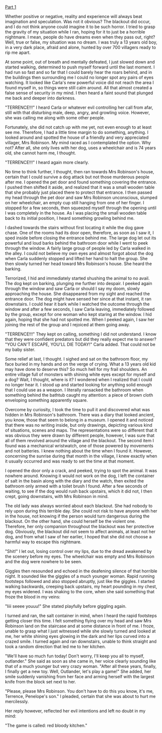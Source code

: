 [Part 1](https://www.reddit.com/r/nosleep/comments/11ptc1y/every_year_in_my_village_there_is_a_time_during/)

Whether positive or negative, reality and experience will always beat imagination and speculation. Was not it obvious? The blackout did occur, and I do not think anyone could imagine it to be such horror. I tried to grasp the gravity of my situation while I ran, hoping for it to just be a horrible nightmare. I mean, people do have dreams even when they pass out, right? Well, true or false, my situation was no dream. I was truly a 13 years old boy, in a very dark place, afraid and alone, hunted by over 700 villagers ready to rip me apart.

At some point, out of breath and mentally defeated, I just slowed down and started walking, determined to push myself forward until the last moment. I had run so fast and so far that I could barely hear the roars behind, and in the buildings then surrounding me I could no longer spot any pairs of eyes watching. It looked like Carla's new powerful voice did not reach the area I found myself in, so things were still calm around. All that almost created a false sense of security in my mind. I then heard a faint sound that plunged me back and deeper into darkness.

"TERRENCE!!!" I heard Carla or whatever evil controlling her call from afar, still with that disturbing male, deep, angry, and growling voice. However, she was calling me along with some other people.

Fortunately, she did not catch up with me yet, not even enough to at least see me. Therefore, I had a little time margin to do something, anything. I looked around and spotted the house of a friendly and very appreciated villager, Mrs Robinson. My mind raced as I contemplated the option. Why not? After all, she only lives with her dog, uses a wheelchair and is 74 years old, she cannot harm me, I thought.

"TERRENCE!!!" I heard again more clearly.

No time to think further, I thought, then ran towards Mrs Robinson's house, certain that I could survive a dog attack but not those murderous people after me. I opened the pet door and found something covering the entrance. I pushed then shifted it aside, and realized that it was a small wooden table that she probably just placed there to protect that entrance. I then passed my head through the pet door and saw Mrs Robinson unconscious, slumped on her wheelchair, an empty cup still hanging from one of her finger. I stopped for a few seconds, then squeezed myself through the opening until I was completely in the house. As I was placing the small wooden table back to its initial position, I heard something growling behind me.

I dashed towards the stairs without first locating it while the dog gave chase. One of the rooms had its door open, therefore, as soon as I saw it, I sped inside before closing the entrance behind me. The large dog let out its powerful and loud barks behind the bathroom door while I went to peek through the window. A fairly large group of people led by Carla walked in the alley. I could not believe my own eyes and almost forgot about the dog when Carla suddenly stopped and lifted her hand to halt the group. She then slowly turned her head toward Mrs Robinson's house. She heard the barking.

Terrorized, I hid and immediately started shushing the animal to no avail. The dog kept on barking, plunging me further into despair. I peeked again through the window and saw Carla or should I say my doom, slowly approaching the house. She disappeared from my sight and reached the entrance door. The dog might have sensed her since at that instant, it ran downstairs. I could hear it bark while I watched the outcome through the window and after a few seconds, I saw Carla leaving, immediately followed by the group, except for one woman who kept staring at the window. I hid again, hoping that she had not spotted me. When I peeked again, I saw her joining the rest of the group and I rejoiced at them going away. 

"TERRENCE!!!" They kept on calling, something I did not understand. I know that they were confident predators but did they really expect me to answer? "YOU CAN'T ESCAPE, YOU'LL DIE TODAY!" Carla added. That could not be my baby sister.

Some relief at last, I thought. I sighed and sat on the bathroom floor, my face buried in my hands and on the verge of crying. What a 13 years old kid may have done to deserve this? So much hell for my frail shoulders. An entire village full of monsters with shining white eyes except for myself and a dog? Wait, I thought, where is it? I wondered when I realized that I could no longer hear it. I stood up and started looking for anything solid enough that I could use as a weapon. I literally ransacked the bathroom when something behind the bathtub caught my attention: a piece of brown cloth enveloping something apparently square.

Overcome by curiosity, I took the time to pull it and discovered what was hidden in Mrs Robinson's bathroom. There was a diary that looked ancient, you know, those that seem to belong in a museum. I opened it and noticed that there was no writing inside, but only drawings, depicting various kind of situations, scenes and maps. The representations were so different that it was obvious they were drawn by different people, however, I was sure that all of them revolved around the village and the blackout. The second item I found was a mechanical wristwatch, one of those powered by movements and not batteries. I knew nothing about the time when I found it. However, concerning the sunrise during that month in the village, I knew exactly when it usually occurred and was ready to set the time at that moment.

I opened the door only a crack, and peeked, trying to spot the animal. It was nowhere around. Knowing it would not work on the dog, I left the container of salt in the basin along with the diary and the watch, then exited the bathroom only armed with a toilet brush I found. After a few seconds of waiting, to see if the dog would rush back upstairs, which it did not, I then crept, going downstairs, with Mrs Robinson in mind.

The old lady was always worried about each blackout. She had nobody to rely upon during this terrible day. She could not risk to have anyone with her in the house, not knowing if the person would turn dangerous during the blackout. On the other hand, she could herself be the violent one. Therefore, her only companion throughout the blackout was her protective dog. Obviously, the blackout did not seem to affect animals, at least not her dog, and from what I saw of her earlier, I hoped that she did not choose a harmful way to escape this nightmare. 

"Shit!" I let out, losing control over my lips, due to the dread awakened by the scenery before my eyes. The wheelchair was empty and Mrs Robinson and the dog were nowhere to be seen.

Giggles then resounded and echoed in the deafening silence of that horrible night. It sounded like the giggles of a much younger woman. Rapid running footsteps followed and also stopped abruptly, just like the giggles. I started walking backwards, creeping back upstairs, my heart pounding in my chest, my eyes widened. I was shaking to the core, when she said something that froze the blood in my veins:

"Iiii seeee youuu!" She stated playfully before giggling again.

I turned and ran, the salt container in mind, when I heard the rapid footsteps getting closer this time. I felt something flying over my head and saw Mrs Robinson land on the staircase and at some distance in front of me. I froze, unable to grasp what I just witnessed while she slowly turned and looked at me, her white shining eyes glowing in the dark and her lips curved into a crazed smile. I turned again and ran downstairs, unable to think straight and took a random direction that led me to her kitchen.

"We'll have so much fun today! Don't worry, I'll keep you all to myself, outlander." She said as soon as she came in, her voice clearly sounding like that of a much younger but very crazy woman. "After all these years, finally, I finally get a new toy. Well, Outlander, let's play a game!" She added, her smile suddenly vanishing from her face and arming herself with the largest knife from the block set next to her.

"Please, please Mrs Robinson. You don't have to do this you know, it's me, Terrence, Penelope's son." I pleaded, certain that she was about to hurt me mercilessly.

Her reply however, reflected her evil intentions and left no doubt in my mind:

"The game is called: red bloody kitchen."
